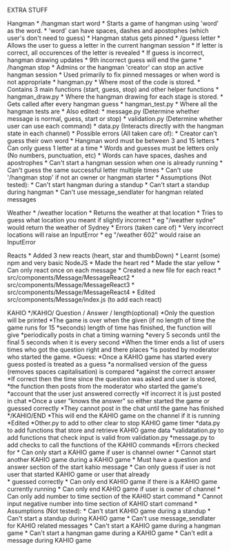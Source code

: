EXTRA STUFF

Hangman
    * /hangman start word
        * Starts a game of hangman using 'word' as the word.
        * 'word' can have spaces, dashes and apostophes (which user's don't need to guess)
        * Hangman status gets pinned
    * /guess letter
        * Allows the user to guess a letter in the current hangman session
        * If letter is correct, all occurences of the letter is revealed
        * If guess is incorrect, hangman drawing updates
        * 9th incorrect guess will end the game
    * /hangman stop
        * Admins or the hangman 'creator' can stop an active hangman session
        * Used primarily to fix pinned messages or when word is not appropriate
    * hangman.py
        * Where most of the code is stored.
        * Contains 3 main functions (start, guess, stop) and other helper functions
    * hangman_draw.py
        * Where the hangman drawing for each stage is stored.
        * Gets called after every hangman guess
    * hangman_test.py
        * Where all the hangman tests are
    * Also edited:
        * message.py (Determine whether message is normal, guess, start or stop)
        * validation.py (Determine whether user can use each command)
        * data.py (Interacts directly with the hangman state in each channel)
    * Possible errors (All taken care of):
        * Creator can't guess their own word
        * Hangman word must be between 3 and 15 letters
        * Can only guess 1 letter at a time
        * Words and guesses must be letters only (No numbers, punctuation, etc)
            * Words can have spaces, dashes and apostrophes
        * Can't start a hangman session when one is already running
        * Can't guess the same successful letter multiple times
        * Can't use '/hangman stop' if not an owner or hangman starter
    * Assumptions (Not tested):
        * Can't start hangman during a standup
        * Can't start a standup during hangman
        * Can't use message_sendlater for hangman related messages

Weather
    * /weather location
        * Returns the weather at that location
        * Tries to guess what location you meant if slightly incorrect
            * eg "/weather sydne" would return the weather of Sydney
    * Errors (taken care of)
        * Very incorrect locations will raise an InputError
            * eg "/weather 602" would raise an InputError

Reacts
    * Added 3 new reacts (heart, star and thumbDown)
    * Learnt (some) npm and very basic NodeJS
    * Made the heart red
    * Made the star yellow
    * Can only react once on each message 
    * Created a new file for each react
        * src/components/Message/MessageReact2
        * src/components/Message/MessageReact3
        * src/components/Message/MessageReact4
    * Edited src/components/Message/index.js (to add each react)

KAHIO
    */KAHIO/ Question / Answer / length(optional)
        *Only the question will be printed
        *The game is over when the given (if no length of time the game runs for 15 
        *seconds) length of time has finished, the function will give
        *periodically posts in chat a timing warning 
        *every 5 seconds until the final 5 seconds when it is every second 
        *When the timer ends a list of users times who got the question right and there places
        *is posted by moderator who started the game.
    *Guess:
        *Once a KAHIO game has started every guess posted is treated as a guess
        *a normalised version of the guess (removes spaces capitalisation) is compared 
        *against the correct answer 
        *If correct then the time since the question was asked and user is stored, 
        *the function then posts from the moderator who started the game's
        *account that the user just answered correctly 
        *If incorrect it is just posted in chat
        *Once a user "knows the answer" so either started the game or guessed correctly
        *They cannot post in the chat until the game has finished
    */KAHIO/END
        *This will end the KAHIO game on the channel if it is running
    *Edited
        *Other.py to add to other clear to stop KAHIO game timer
        *data.py to add functions that store and retrieve KAHIO game data
        *validatation.py to add functions that check input is valid from validation.py
        *message.py to add checks to call the functions of the KAHIO commands
    *Errors checked for
        * Can only start a KAHIO game if user is channel owner
        * Cannot start another KAHIO game during a KAHIO game
        * Must have a question and answer section of the start kahio message
        * Can only guess if user is not user that started KAHIO game or user that already  
        * guessed correctly
        * Can only end KAHIO game if there is a KAHIO game currently running
        * Can only end KAHIO game if user is owner of channel
        * Can only add number to time section of the KAHIO start command
        * Cannot input negative number into time section of KAHIO start command
    * Assumptions (Not tested):
        * Can't start KAHIO game during a standup
        * Can't start a standup during KAHIO game
        * Can't use message_sendlater for KAHIO related messages
        * Can't start a KAHIO game during a hangman game
        * Can't start a hangman game during a KAHIO game
        * Can't edit a message during KAHIO game
     